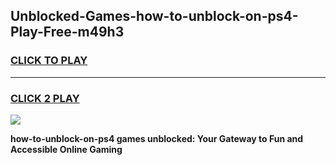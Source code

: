 
## Unblocked-Games-how-to-unblock-on-ps4-Play-Free-m49h3
<h3>
<a href="https://premium76.site?title=how-to-unblock-on-ps4&ref=20M">CLICK TO PLAY</a></h3>
<hr>

<h3>
<a href="https://premium76.site?title=how-to-unblock-on-ps4&ref=20M">CLICK 2 PLAY</a>
  
</h3>

<a href="https://premium76.site?title=how-to-unblock-on-ps4&ref=19M"><img src="https://clearcache.store/games.png"></a>


**how-to-unblock-on-ps4 games unblocked: Your Gateway to Fun and Accessible Online Gaming**
